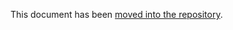 This document has been [moved into the repository](https://github.com/nvaccess/nvda/blob/master/devDocs/githubIssueTemplateExplanationAndExamples.md).
